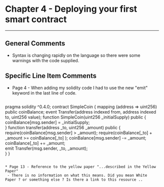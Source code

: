 # Chapter 4 - Deploying your first smart contract
---

## General Comments
* Syntax is changing rapidly on the language so there were some warnings with the code supplied.

## Specific Line Item Comments

* Page 4 -  When adding my solidity code I had to use the new "emit" keyword  in the last line of code.
   ````
 pragma solidity ^0.4.0;
contract SimpleCoin {
mapping (address => uint256) public coinBalance;
 event Transfer(address indexed from, address indexed to, uint256 value);
 function SimpleCoin(uint256 _initialSupply) public {
     coinBalance[msg.sender] = _initialSupply;   
 }
 function transfer(address _to, uint256 _amount) public {
     require(coinBalance[msg.sender] > _amount);
     require(coinBalance[_to] + _amount >= coinBalance[_to] );
     coinBalance[msg.sender] -= _amount;  
     coinBalance[_to] += _amount;   
     emit Transfer(msg.sender, _to, _amount);  
 }
}
   ````

* Page 13 - Reference to the yellow paper "...described in the Yellow Paper"
    - There is no information on what this means. Did you mean White Paper ? or something else ? Is there a link to this resource ..
